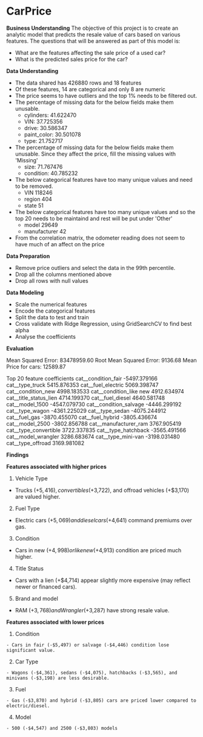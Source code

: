 # CarPrice

**Business Understanding**
The objective of this project is to create an analytic model that predicts the resale value of cars based on various features. 
The questions that will be answered as part of this model is:
  * What are the features affecting the sale price of a used car?
  * What is the predicted sales price for the car?

**Data Understanding**

* The data shared has 426880 rows and 18 features
* Of these features, 14 are categorical and only 8 are numeric 
* The price seems to have outliers and the top 1% needs to be filtered out.
* The percentage of missing data for the below fields make them unusable.
  * cylinders:	41.622470
  * VIN:	37.725356
  * drive:	30.586347
  * paint_color:	30.501078
  * type:	21.752717
* The percentage of missing data for the below fields make them unusable. Since they affect the price, fill the missing values with 'Missing'
  * size:	71.767476
  * condition:	40.785232
* The below categorical features have too many unique values and need to be removed.
  * VIN	118246
  * region	404
  * state	51
* The below categorical features have too many unique values and so the top 20 needs to be maintaind and rest will be put under 'Other'
  *   model	29649
  *   manufacturer	42
* From the correlation matrix, the odometer reading does not seem to have much of an affect on the price

**Data Preparation**
  * Remove price outliers and select the data in the 99th percentile.
  * Drop all the columns mentioned above
  * Drop all rows with null values
    
**Data Modeling**
 * Scale the numerical features
 * Encode the categorical features
 * Split the data to test and train
 * Cross validate with  Ridge Regression, using GridSearchCV to find best alpha
 * Analyse the coefficients

**Evaluation**

Mean Squared Error: 83478959.60
Root Mean Squared Error: 9136.68
Mean Price for cars: 12589.87

Top 20 feature coefficients
cat__condition_fair       -5497.379166
cat__type_truck            5415.876353
cat__fuel_electric         5069.398747
cat__condition_new         4998.183533
cat__condition_like new    4912.634974
cat__title_status_lien     4714.199370
cat__fuel_diesel           4640.581748
cat__model_1500           -4547.079730
cat__condition_salvage    -4446.299192
cat__type_wagon           -4361.225029
cat__type_sedan           -4075.244912
cat__fuel_gas             -3870.455070
cat__fuel_hybrid          -3805.436674
cat__model_2500           -3802.856788
cat__manufacturer_ram      3767.905419
cat__type_convertible      3722.337835
cat__type_hatchback       -3565.491566
cat__model_wrangler        3286.683674
cat__type_mini-van        -3198.031480
cat__type_offroad          3169.981082

**Findings**

**Features associated with higher prices**

1. Vehicle Type

  - Trucks (+$5,416), convertibles (+$3,722), and offroad vehicles (+$3,170) are valued higher.

2. Fuel Type

  - Electric cars (+$5,069) and diesel cars (+$4,641) command premiums over gas.

3. Condition

  - Cars in new (+$4,998) or like new (+$4,913) condition are priced much higher.

4. Title Status

  - Cars with a lien (+$4,714) appear slightly more expensive (may reflect newer or financed cars).

5. Brand and model

  - RAM (+$3,768) and Wrangler (+$3,287) have strong resale value.



**Features associated with lower prices**


1.   Condition

    - Cars in fair (-$5,497) or salvage (-$4,446) condition lose significant value.


2.   Car Type

    - Wagons (-$4,361), sedans (-$4,075), hatchbacks (-$3,565), and minivans (-$3,198) are less desirable.

3.   Fuel

    - Gas (-$3,870) and hybrid (-$3,805) cars are priced lower compared to electric/diesel.

4.   Model

    - 500 (-$4,547) and 2500 (-$3,803) models 
